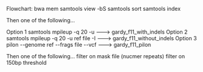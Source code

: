 Flowchart:
bwa mem
samtools view -bS
samtools sort
samtools index

Then one of the following...

Option 1
samtools mpileup -q 20 -u ---> gardy_f11_with_indels
Option 2
samtools mpileup -q 20 -u ref file -I ---> gardy_f11_without_indels
Option 3
pilon --genome ref --frags file --vcf ---> gardy_f11_pilon

Then one of the following...
filter on mask file (nucmer repeats)
filter on 150bp threshold





